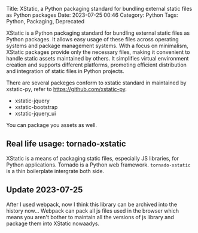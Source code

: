 Title: XStatic, a Python packaging standard for bundling external static files as Python packages
Date: 2023-07-25 00:46
Category: Python
Tags: Python, Packaging, Deprecated

XStatic is a Python packaging standard for bundling external static files as Python packages. It allows easy usage of these files across operating systems and package management systems. With a focus on minimalism, XStatic packages provide only the necessary files, making it convenient to handle static assets maintained by others. It simplifies virtual environment creation and supports different platforms, promoting efficient distribution and integration of static files in Python projects.

There are several packeges conform to xstatic standard in maintained by xstatic-py, refer to https://github.com/xstatic-py.

* xstatic-jquery
* xstatic-bootstrap
* xstatic-jquery_ui

You can package you assets as well.

## Real life usage: tornado-xstatic
XStatic is a means of packaging static files, especially JS libraries, for Python applications. Tornado is a Python web framework.
`tornado-xstatic` is a thin boilerplate intergrate both side.


## Update 2023-07-25
After I used webpack, now I think this library can be archived into the history now... Webpack can pack all js files 
used in the browser which means you aren't bother to maintain all the versions of js library and package them into 
XStatic nowaadys.



